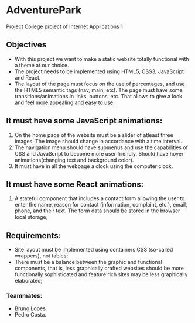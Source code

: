 # AdventurePark
Project College project of Internet Applications 1
## Objectives
- With this project we want to make a static website totally functional with a theme at our choice.
- The project needs to be implemented using HTML5, CSS3, JavaScript and React.
- The layout of the page must focus on the use of percentages, and use the HTML5 semantic tags (nav, main, etc). The page must have some transitions/animations in links, buttons, etc. That allows to give a look and feel more appealing and easy to use.
## It must have some JavaScript animations:
1. On the home page of the website must be a slider of atleast three images. The image should change in accordance with a time interval.
2. The navigation menu should have submenus and use the capabilities of CSS and JavaScript to become more user friendly. Should have hover animations(changing text and background color).
3. It must have in all the webpage a clock using the computer clock.

## It must have some React animations:
1. A stateful component that includes a contact form
allowing the user to enter the name, reason for contact
(information, complaint, etc.), email, phone, and their
text. The form data should be stored in the
browser local storage;

## Requirements:
- Site layout must be implemented using containers
CSS (so-called wrappers), not tables;
- There must be a balance between the graphic and functional components,
that is, less graphically crafted websites should be more functionally sophisticated and feature rich sites
may be less graphically elaborated;


### Teammates:
- Bruno Lopes.
- Pedro Costa.
